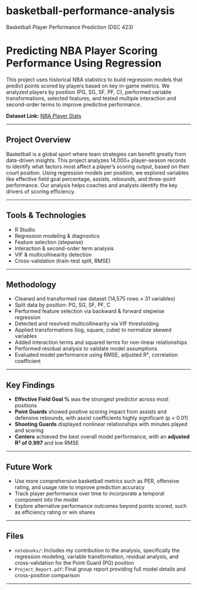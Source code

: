 # basketball-performance-analysis
Basketball Player Performance Prediction (DSC 423)

# Predicting NBA Player Scoring Performance Using Regression

This project uses historical NBA statistics to build regression models that predict points scored by players based on key in-game metrics. We analyzed players by position (PG, SG, SF, PF, C), performed variable transformations, selected features, and tested multiple interaction and second-order terms to improve predictive performance.

**Dataset Link:** [NBA Player Stats](https://www.kaggle.com/datasets/sadeghjalalian/nba-player-stats-19982022)

---

## Project Overview

Basketball is a global sport where team strategies can benefit greatly from data-driven insights. This project analyzes 14,000+ player-season records to identify what factors most affect a player’s scoring output, based on their court position. Using regression models per position, we explored variables like effective field goal percentage, assists, rebounds, and three-point performance. Our analysis helps coaches and analysts identify the key drivers of scoring efficiency.

---

## Tools & Technologies

- R Studio
- Regression modeling & diagnostics
- Feature selection (stepwise)
- Interaction & second-order term analysis
- VIF & multicollinearity detection
- Cross-validation (train-test split, RMSE)

---

## Methodology

- Cleaned and transformed raw dataset (14,575 rows × 31 variables)
- Split data by position: PG, SG, SF, PF, C
- Performed feature selection via backward & forward stepwise regression
- Detected and resolved multicollinearity via VIF thresholding
- Applied transformations (log, square, cube) to normalize skewed variables
- Added interaction terms and squared terms for non-linear relationships
- Performed residual analysis to validate model assumptions
- Evaluated model performance using RMSE, adjusted R², correlation coefficient

---

## Key Findings

- **Effective Field Goal %** was the strongest predictor across most positions
- **Point Guards** showed positive scoring impact from assists and defensive rebounds, with assist coefficients highly significant (p < 0.01)
- **Shooting Guards** displayed nonlinear relationships with minutes played and scoring
- **Centers** achieved the best overall model performance, with an **adjusted R² of 0.997** and low RMSE

---

## Future Work

- Use more comprehensive basketball metrics such as PER, offensive rating, and usage rate to improve prediction accuracy
- Track player performance over time to incorporate a temporal component into the model
- Explore alternative performance outcomes beyond points scored, such as efficiency rating or win shares

---

## Files

- `notebooks/`: Includes my contribution to the analysis, specifically the regression modeling, variable transformation, residual analysis, and cross-validation for the Point Guard (PG) position
- `Project_Report.pdf`: Final group report providing full model details and cross-position comparison

---
